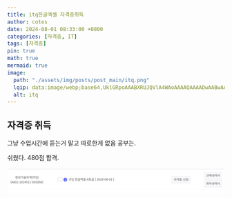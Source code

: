 ```yaml
---
title: itq한글엑셀 자격증취득
author: cotes
date: 2024-08-01 08:33:00 +0800
categories: [자격증, IT]
tags: [자격증]
pin: true
math: true
mermaid: true
image:
  path: "./assets/img/posts/post_main/itq.png"
  lqip: data:image/webp;base64,UklGRpoAAABXRUJQVlA4WAoAAAAQAAAADwAABwAAQUxQSDIAAAARL0AmbZurmr57yyIiqE8oiG0bejIYEQTgqiDA9vqnsUSI6H+oAERp2HZ65qP/VIAWAFZQOCBCAAAA8AEAnQEqEAAIAAVAfCWkAALp8sF8rgRgAP7o9FDvMCkMde9PK7euH5M1m6VWoDXf2FkP3BqV0ZYbO6NA/VFIAAAA
  alt: itq 
---
```


## 자격증 취득

그냥 수업시간에 듣는거 말고 따로한게 없음 공부는.
   
쉬웠다. 480점 합격.

![자격사진](./assets/img/posts/certificate/itq.png)

